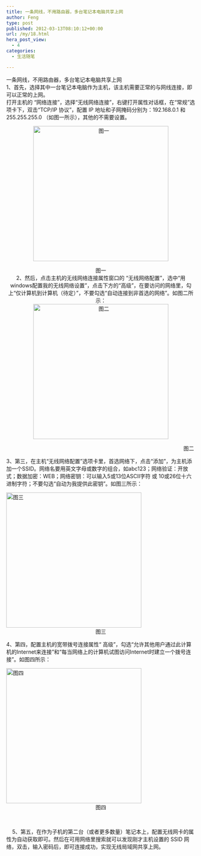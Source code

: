 ```yaml
---
title: 一条网线，不用路由器，多台笔记本电脑共享上网
author: Feng
type: post
published: 2012-03-13T08:10:12+00:00
url: /my/18.html
hera_post_view:
  - 4
categories:
  - 生活随笔

---
```

一条网线，不用路由器，多台笔记本电脑共享上网  
1、首先，选择其中一台笔记本电脑作为主机，该主机需要正常的与网线连接，即可以正常的上网。  
打开主机的 “网络连接”，选择“无线网络连接”，右键打开属性对话框，在“常规”选项卡下，双击“TCP/IP 协议”，配置 IP 地址和子网掩码分别为：192.168.0.1 和 255.255.255.0 （如图一所示），其他的不需要设置。

<p align="center">
  <img decoding="async" id="aimg_132310" title="图一" src="http://sky123.org/data/attachment/forum/201112/23/22460548csls2s55fhscsc.jpg" alt="图一" width="360" />
</p>

<p align="center">
  图一<br /> 2、然后，点击主机的无线网络连接属性窗口的 “无线网络配置”，选中“用windows配置我的无线网络设置”，点击下方的“高级”，在要访问的网络里，勾上“仅计算机到计算机（待定）”，不要勾选“自动连接到非首选的网络”。如图二所示：<br /> <img decoding="async" id="aimg_132311" title="图二" src="http://sky123.org/data/attachment/forum/201112/23/2246403ulxexrj17breavr.jpg" alt="图二" width="360" />
</p>

<div id="aimg_132311_menu">
  <div>
    <div>
                                                                                                                              图二
    </div>
  </div>
</div>

3、第三，在主机“无线网络配置”选项卡里，首选网络下，点击“添加”，为主机添加一个SSID。网络名要用英文字母或数字的组合，如abc123；网络验证：开放式；数据加密：WEB；网络密钥：可以输入5或13位ASCII字符 或 10或26位十六进制字符；不要勾选“自动为我提供此密钥”。如图三所示：

<img decoding="async" id="aimg_132312" class="aligncenter" title="图三" src="http://sky123.org/data/attachment/forum/201112/23/224640ffpjhebvfcqfhnhh.jpg" alt="图三" width="360" /> 

<div id="aimg_132312_menu" style="text-align: center;">
  图三
</div>

4、第四，配置主机的宽带拨号连接属性“ 高级”，勾选“允许其他用户通过此计算机的Internet来连接”和“每当网络上的计算机试图访问Internet时建立一个拨号连接”。如图四所示：

<img decoding="async" id="aimg_132313" class="aligncenter" title="图四" src="http://sky123.org/data/attachment/forum/201112/23/224640bmmfrd9e26e1mjf5.jpg" alt="图四" width="360" /> 

<div id="aimg_132313_menu">
  <div>
    <div style="text-align: center;">
      图四
    </div>
  </div>
</div>

&nbsp;

<p style="text-align: left;" align="center">
      5、第五，在作为子机的第二台（或者更多数量）笔记本上，配置无线网卡的属性为自动获取即可。然后在可用网络里搜索就可以发现刚才主机设置的 SSID 网络，双击，输入密码后，即可连接成功，实现无线局域网共享上网。
</p>